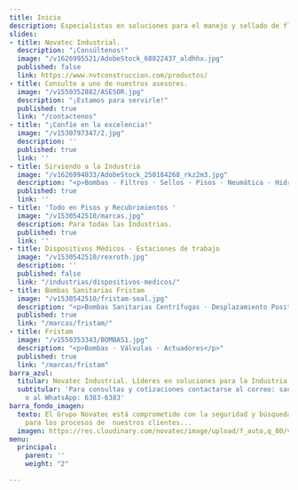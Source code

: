 ```yaml
---
title: Inicio
description: Especialistas en soluciones para el manejo y sellado de fluidos.
slides:
- title: Novatec Industrial.
  description: "¡Consúltenos!"
  image: "/v1626995521/AdobeStock_68822437_aldhhx.jpg"
  published: false
  link: https://www.nvtconstruccion.com/productos/
- title: Consulte a uno de nuestros asesores.
  image: "/v1550352882/ASESOR.jpg"
  description: "¡Estamos para servirle!"
  published: true
  link: "/contactenos"
- title: "¡Confíe en la excelencia!"
  image: "/v1530797347/2.jpg"
  description: ''
  published: true
  link: ''
- title: Sirviendo a la Industria
  image: "/v1626994833/AdobeStock_250184268_rkz2m3.jpg"
  description: "<p>Bombas · Filtros · Sellos · Pisos · Neumática · Hidráulica</p>"
  published: true
  link: ''
- title: 'Todo en Pisos y Recubrimientos '
  image: "/v1530542510/marcas.jpg"
  description: Para todas las Industrias.
  published: true
  link: ''
- title: Dispositivos Médicos - Estaciones de trabajo
  image: "/v1530542510/rexroth.jpg"
  description: ''
  published: false
  link: "/industrias/dispositivos-medicos/"
- title: Bombas Sanitarias Fristam
  image: "/v1530542510/fristam-seal.jpg"
  description: "<p>Bombas Sanitarias Centrífugas · Desplazamiento Positivas · Mezcladoras</p>"
  published: true
  link: "/marcas/fristam/"
- title: Fristam
  image: "/v1550353343/BOMBAS1.jpg"
  description: "<p>Bombas · Válvulas · Actuadores</p>"
  published: true
  link: "/marcas/fristam"
barra_azul:
  titular: Novatec Industrial. Líderes en soluciones para la Industria.
  subtitular: 'Para consultas y cotizaciones contactarse al correo: sac@novatec.cr
    o al WhatsApp: 6383-6383'
barra_fondo_imagen:
  texto: El Grupo Novatec está comprometido con la seguridad y búsqueda de soluciones
    para los procesos de  nuestros clientes...
  imagen: https://res.cloudinary.com/novatec/image/upload/f_auto,q_80/v1530333582/slide3-dark.jpg
menu:
  principal:
    parent: ''
    weight: "2"

---
```

